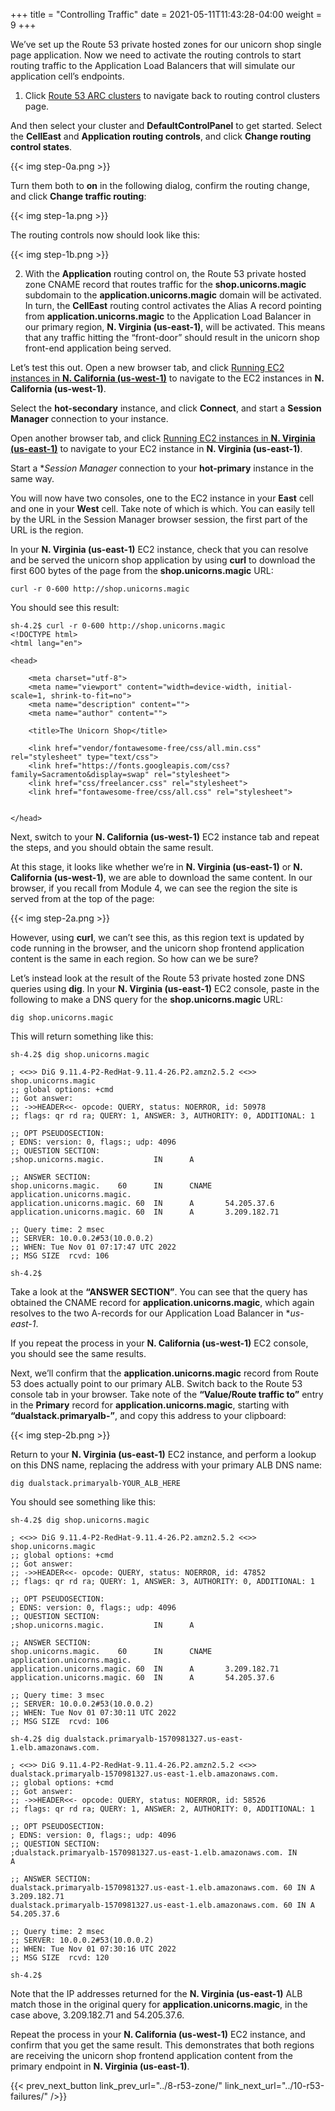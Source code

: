 +++
title = "Controlling Traffic"
date =  2021-05-11T11:43:28-04:00
weight = 9
+++

We’ve set up the Route 53 private hosted zones for our unicorn shop single page application. Now we need to activate the routing controls to start routing traffic to the Application Load Balancers that will simulate our application cell’s endpoints.

1. Click [Route 53 ARC clusters](https://us-west-2.console.aws.amazon.com/route53recovery/home#/recovery-control/clusters) to navigate back to routing control clusters page.

And then select your cluster and **DefaultControlPanel** to get started. Select the **CellEast** and **Application routing controls**, and click **Change routing control states**. 

{{< img step-0a.png >}}


Turn them both to **on** in the following dialog, confirm the routing change, and click **Change traffic routing**:

{{< img step-1a.png >}}

The routing controls now should look like this:

{{< img step-1b.png >}}

2. With the **Application** routing control on, the Route 53 private hosted zone CNAME record that routes traffic for the **shop.unicorns.magic** subdomain to the **application.unicorns.magic** domain will be activated. In turn, the **CellEast** routing control activates the Alias A record pointing from **application.unicorns.magic** to the Application Load Balancer in our primary region, **N. Virginia (us-east-1)**, will be activated. This means that any traffic hitting the “front-door” should result in the unicorn shop front-end application being served.

Let’s test this out. Open a new browser tab, and click [Running EC2 instances in **N. California (us-west-1)**](https://us-west-1.console.aws.amazon.com/ec2/home?region=us-west-1#Instances:instanceState=running) to navigate to the EC2 instances in **N. California (us-west-1)**.  

Select the **hot-secondary** instance, and click **Connect**, and start a **Session Manager** connection to your instance.

Open another browser tab, and click [Running EC2 instances in **N. Virginia (us-east-1)**](https://us-east-1.console.aws.amazon.com/ec2/home?region=us-east-1#Instances:instanceState=running) to navigate to your EC2 instance in **N. Virginia (us-east-1)**. 

Start a **Session Manager* connection to your **hot-primary** instance in the same way.

You will now have two consoles, one to the EC2 instance in your **East** cell and one in your **West** cell. Take note of which is which. You can easily tell by the URL in the Session Manager browser session, the first part of the URL is the region.

In your **N. Virginia (us-east-1)** EC2 instance, check that you can resolve and be served the unicorn shop application by using **curl** to download the first 600 bytes of the page from the **shop.unicorns.magic** URL:

```
curl -r 0-600 http://shop.unicorns.magic
```

You should see this result:

```
sh-4.2$ curl -r 0-600 http://shop.unicorns.magic
<!DOCTYPE html>
<html lang="en">

<head>

    <meta charset="utf-8">
    <meta name="viewport" content="width=device-width, initial-scale=1, shrink-to-fit=no">
    <meta name="description" content="">
    <meta name="author" content="">

    <title>The Unicorn Shop</title>

    <link href="vendor/fontawesome-free/css/all.min.css" rel="stylesheet" type="text/css">
    <link href="https://fonts.googleapis.com/css?family=Sacramento&display=swap" rel="stylesheet">
    <link href="css/freelancer.css" rel="stylesheet">
    <link href="fontawesome-free/css/all.css" rel="stylesheet">


</head>
```

Next, switch to your **N. California (us-west-1)** EC2 instance tab and repeat the steps, and you should obtain the same result. 

At this stage, it looks like whether we’re in **N. Virginia (us-east-1)** or **N. California (us-west-1)**, we are able to download the same content. In our browser, if you recall from Module 4, we can see the region the site is served from at the top of the page:

{{< img step-2a.png >}}

However, using **curl**, we can’t see this, as this region text is updated by code running in the browser, and the unicorn shop frontend application content is the same in each region. So how can we be sure?

Let’s instead look at the result of the Route 53 private hosted zone DNS queries using **dig**. In your **N. Virginia (us-east-1)** EC2 console, paste in the following to make a DNS query for the **shop.unicorns.magic** URL:

```
dig shop.unicorns.magic
```

This will return something like this:

```
sh-4.2$ dig shop.unicorns.magic

; <<>> DiG 9.11.4-P2-RedHat-9.11.4-26.P2.amzn2.5.2 <<>> shop.unicorns.magic
;; global options: +cmd
;; Got answer:
;; ->>HEADER<<- opcode: QUERY, status: NOERROR, id: 50978
;; flags: qr rd ra; QUERY: 1, ANSWER: 3, AUTHORITY: 0, ADDITIONAL: 1

;; OPT PSEUDOSECTION:
; EDNS: version: 0, flags:; udp: 4096
;; QUESTION SECTION:
;shop.unicorns.magic.           IN      A

;; ANSWER SECTION:
shop.unicorns.magic.    60      IN      CNAME   application.unicorns.magic.
application.unicorns.magic. 60  IN      A       54.205.37.6
application.unicorns.magic. 60  IN      A       3.209.182.71

;; Query time: 2 msec
;; SERVER: 10.0.0.2#53(10.0.0.2)
;; WHEN: Tue Nov 01 07:17:47 UTC 2022
;; MSG SIZE  rcvd: 106

sh-4.2$
```

Take a look at the **“ANSWER SECTION”**. You can see that the query has obtained the CNAME record for **application.unicorns.magic**, which again resolves to the two A-records for our Application Load Balancer in **us-east-1*.

If you repeat the process in your **N. California (us-west-1)** EC2 console, you should see the same results. 

Next, we’ll confirm that the **application.unicorns.magic** record from Route 53 does actually point to our primary ALB. Switch back to the Route 53 console tab in your browser. Take note of the **“Value/Route traffic to”** entry in the **Primary** record for **application.unicorns.magic**, starting with **“dualstack.primaryalb-”**, and copy this address to your clipboard:

{{< img step-2b.png >}}

Return to your **N. Virginia (us-east-1)** EC2 instance, and perform a lookup on this DNS name, replacing the address with your primary ALB DNS name:

```
dig dualstack.primaryalb-YOUR_ALB_HERE
```

You should see something like this:

```
sh-4.2$ dig shop.unicorns.magic

; <<>> DiG 9.11.4-P2-RedHat-9.11.4-26.P2.amzn2.5.2 <<>> shop.unicorns.magic
;; global options: +cmd
;; Got answer:
;; ->>HEADER<<- opcode: QUERY, status: NOERROR, id: 47852
;; flags: qr rd ra; QUERY: 1, ANSWER: 3, AUTHORITY: 0, ADDITIONAL: 1

;; OPT PSEUDOSECTION:
; EDNS: version: 0, flags:; udp: 4096
;; QUESTION SECTION:
;shop.unicorns.magic.           IN      A

;; ANSWER SECTION:
shop.unicorns.magic.    60      IN      CNAME   application.unicorns.magic.
application.unicorns.magic. 60  IN      A       3.209.182.71
application.unicorns.magic. 60  IN      A       54.205.37.6

;; Query time: 3 msec
;; SERVER: 10.0.0.2#53(10.0.0.2)
;; WHEN: Tue Nov 01 07:30:11 UTC 2022
;; MSG SIZE  rcvd: 106

sh-4.2$ dig dualstack.primaryalb-1570981327.us-east-1.elb.amazonaws.com.

; <<>> DiG 9.11.4-P2-RedHat-9.11.4-26.P2.amzn2.5.2 <<>> dualstack.primaryalb-1570981327.us-east-1.elb.amazonaws.com.
;; global options: +cmd
;; Got answer:
;; ->>HEADER<<- opcode: QUERY, status: NOERROR, id: 58526
;; flags: qr rd ra; QUERY: 1, ANSWER: 2, AUTHORITY: 0, ADDITIONAL: 1

;; OPT PSEUDOSECTION:
; EDNS: version: 0, flags:; udp: 4096
;; QUESTION SECTION:
;dualstack.primaryalb-1570981327.us-east-1.elb.amazonaws.com. IN        A

;; ANSWER SECTION:
dualstack.primaryalb-1570981327.us-east-1.elb.amazonaws.com. 60 IN A 3.209.182.71
dualstack.primaryalb-1570981327.us-east-1.elb.amazonaws.com. 60 IN A 54.205.37.6

;; Query time: 2 msec
;; SERVER: 10.0.0.2#53(10.0.0.2)
;; WHEN: Tue Nov 01 07:30:16 UTC 2022
;; MSG SIZE  rcvd: 120

sh-4.2$ 
```

Note that the IP addresses returned for the **N. Virginia (us-east-1)** ALB match those in the original query for **application.unicorns.magic**, in the case above, 3.209.182.71 and 54.205.37.6.

Repeat the process in your **N. California (us-west-1)** EC2 instance, and confirm that you get the same result. This demonstrates that both regions are receiving the unicorn shop frontend application content from the primary endpoint in **N. Virginia (us-east-1)**.

{{< prev_next_button link_prev_url="../8-r53-zone/" link_next_url="../10-r53-failures/" />}}

